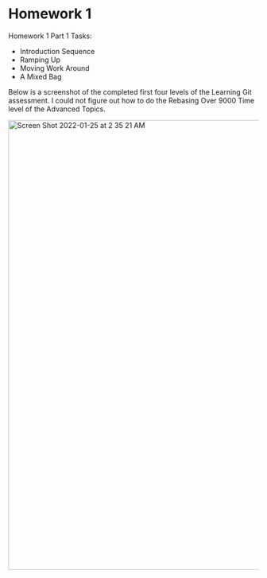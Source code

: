 # Homework 1

Homework 1 Part 1 Tasks:

  *  Introduction Sequence
  *  Ramping Up
  *  Moving Work Around
  *  A Mixed Bag


Below is a screenshot of the completed first four levels of the Learning Git assessment. I could not figure out how to do the Rebasing Over 9000 Time level of the Advanced Topics.

<img width="905" alt="Screen Shot 2022-01-25 at 2 35 21 AM" src="https://user-images.githubusercontent.com/56970671/150936638-0635e176-e7fd-4f5b-b37e-8682203fc26c.png">
